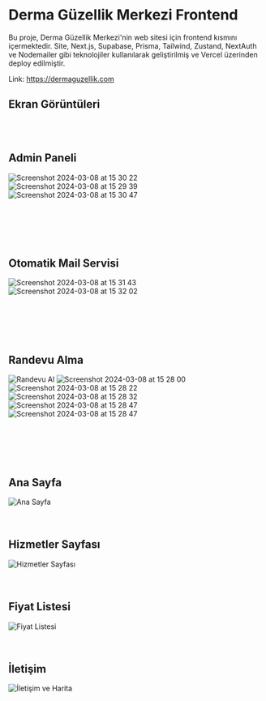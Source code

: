 # Derma Güzellik Merkezi Frontend

Bu proje, Derma Güzellik Merkezi'nin web sitesi için frontend kısmını içermektedir. Site, Next.js, Supabase, Prisma, Tailwind, Zustand, NextAuth ve Nodemailer gibi  teknolojiler kullanılarak geliştirilmiş ve Vercel üzerinden deploy edilmiştir.

Link: https://dermaguzellik.com

## Ekran Görüntüleri
<br>
<br>

## Admin Paneli
![Screenshot 2024-03-08 at 15 30 22](https://github.com/atayikilmaz/guzellikmerkezi/assets/98097291/9b52875f-29f7-4afd-90df-4d01045e206c)
![Screenshot 2024-03-08 at 15 29 39](https://github.com/atayikilmaz/guzellikmerkezi/assets/98097291/b2afa587-5b83-4bec-adf4-1cdce5108868)
![Screenshot 2024-03-08 at 15 30 47](https://github.com/atayikilmaz/guzellikmerkezi/assets/98097291/862c2015-e0f1-42ca-8519-5e8ebb8b5ef9)
<br>
<br>
<br>
<br>
<br>
<br>

## Otomatik Mail Servisi
![Screenshot 2024-03-08 at 15 31 43](https://github.com/atayikilmaz/guzellikmerkezi/assets/98097291/cdd00a6c-4c9e-4f02-9969-70dda39d9cca)
![Screenshot 2024-03-08 at 15 32 02](https://github.com/atayikilmaz/guzellikmerkezi/assets/98097291/3f2d6cec-04bf-46eb-9acb-dc2b2e8425d6)
<br>
<br>
<br>
<br>
<br>
<br>
## Randevu Alma
![Randevu Al](https://github.com/atayikilmaz/guzellikmerkezi/assets/98097291/4c088f5b-0365-44d2-9f1a-78477686fd8b)
![Screenshot 2024-03-08 at 15 28 00](https://github.com/atayikilmaz/guzellikmerkezi/assets/98097291/64de4e74-91ec-4f6b-aa64-1c87e3a7afb1)
![Screenshot 2024-03-08 at 15 28 22](https://github.com/atayikilmaz/guzellikmerkezi/assets/98097291/a2986ddd-9c54-44f0-a4d6-15e3a03cd0e5)
![Screenshot 2024-03-08 at 15 28 32](https://github.com/atayikilmaz/guzellikmerkezi/assets/98097291/2a12d4fb-9358-4cac-b71e-b0f176d544fd)
![Screenshot 2024-03-08 at 15 28 47](https://github.com/atayikilmaz/guzellikmerkezi/assets/98097291/b0f02b8c-af4b-44d3-9ac7-e9974e6c5755)
![Screenshot 2024-03-08 at 15 28 47](https://github.com/atayikilmaz/guzellikmerkezi/assets/98097291/1fae1c49-c1be-40c3-9605-ac2a068f7e6b)
<br>
<br>
<br>
<br>
<br>
<br>

## Ana Sayfa
![Ana Sayfa](https://github.com/atayikilmaz/guzellikmerkezi/assets/98097291/1a95cd45-545c-4fd3-a5d5-ffcd6ba69456)
<br>
<br>
<br>
## Hizmetler Sayfası
![Hizmetler Sayfası](https://github.com/atayikilmaz/guzellikmerkezi/assets/98097291/16575e86-af36-4a24-a316-4232a4a05c52)
<br>
<br>
<br>
## Fiyat Listesi
![Fiyat Listesi](https://github.com/atayikilmaz/guzellikmerkezi/assets/98097291/f49f1fc4-05f7-49f8-9e6e-7d2207fad7bb)
<br>
<br>
<br>
## İletişim
![İletişim ve Harita](https://github.com/atayikilmaz/guzellikmerkezi/assets/98097291/c4ab7b08-b4dd-42b7-bdda-41e4ef922040)





